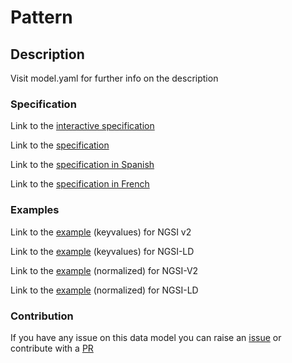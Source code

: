 # Pattern

## Description 

Visit model.yaml for further info on the description
### Specification

Link to the [interactive specification](https://swagger.lab.fiware.org/?url=https://smart-data-models.github.io/dataModel.WaterNetworkManagement/Pattern/swagger.yaml)

Link to the [specification](https://github.com/smart-data-models/dataModel.WaterNetworkManagement/blob/master/Pattern/doc/spec.md)

Link to the [specification in Spanish](https://github.com/smart-data-models/dataModel.WaterNetworkManagement/blob/master/Pattern/doc/spec_ES.md)

Link to the [specification in French](https://github.com/smart-data-models/dataModel.WaterNetworkManagement/blob/master/Pattern/doc/spec_FR.md)
### Examples

Link to the [example](https://smart-data-models.github.io/dataModel.WaterNetworkManagement/Pattern/examples/example.json) (keyvalues) for NGSI v2

Link to the [example](https://smart-data-models.github.io/dataModel.WaterNetworkManagement/Pattern/examples/example.jsonld) (keyvalues) for NGSI-LD

Link to the [example](https://smart-data-models.github.io/dataModel.WaterNetworkManagement/Pattern/examples/example-normalized.json) (normalized) for NGSI-V2

Link to the [example](https://smart-data-models.github.io/dataModel.WaterNetworkManagement/Pattern/examples/example-normalized.jsonld) (normalized) for NGSI-LD
### Contribution

 If you have any issue on this data model you can raise an [issue](https://github.com/smart-data-models/dataModel.WaterNetworkManagement/issues)  or contribute with a [PR](https://github.com/smart-data-models/dataModel.WaterNetworkManagement/pulls)